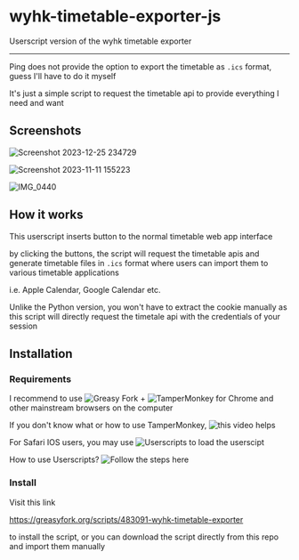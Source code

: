 # wyhk-timetable-exporter-js

Userscript version of the wyhk timetable exporter

---

Ping does not provide the option to export the timetable as `.ics` format, guess I'll have to do it myself

It's just a simple script to request the timetable api to provide everything I need and want

## Screenshots

![Screenshot 2023-12-25 234729](https://github.com/BlissfulAlloy79/wyhk-timetable-exporter-js/assets/45236703/1e1a2ecf-ef27-4350-9d67-d97e5b43b3f7)

![Screenshot 2023-11-11 155223](https://github.com/BlissfulAlloy79/wyhk-timetable-exporter/assets/45236703/771711bb-952a-4fdd-805b-bdc2f54e7a6a)

![IMG_0440](https://github.com/BlissfulAlloy79/wyhk-timetable-exporter/assets/45236703/47db7378-a6a0-4611-9f82-98338358ece8)

## How it works

This userscript inserts button to the normal timetable web app interface

by clicking the buttons, the script will request the timetable apis and generate timetable files in `.ics` format where users can import them to various timetable applications

i.e. Apple Calendar, Google Calendar etc.

Unlike the Python version, you won't have to extract the cookie manually as this script will directly request the timetale api with the credentials of your session

## Installation

### Requirements

I recommend to use ![Greasy Fork](https://greasyfork.org) + ![TamperMonkey](https://www.tampermonkey.net/) for Chrome and other mainstream browsers on the computer

If you don't know what or how to use TamperMonkey, ![this video helps](https://www.youtube.com/watch?v=8tyjJD65zws)

For Safari IOS users, you may use ![Userscripts](https://github.com/quoid/userscripts) to load the userscipt

How to use Userscripts? ![Follow the steps here](https://github.com/quoid/userscripts#usage)

### Install

Visit this link

https://greasyfork.org/scripts/483091-wyhk-timetable-exporter

to install the script, or you can download the script directly from this repo and import them manually

